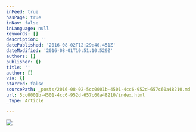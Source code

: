 ```yaml
---
inFeed: true
hasPage: true
inNav: false
inLanguage: null
keywords: []
description: ''
datePublished: '2016-08-02T12:29:40.451Z'
dateModified: '2016-08-01T10:51:10.529Z'
authors: []
publisher: {}
title: ''
author: []
via: {}
starred: false
sourcePath: _posts/2016-08-02-5cc0001b-4501-4cc6-952d-657c60a48210.md
url: 5cc0001b-4501-4cc6-952d-657c60a48210/index.html
_type: Article

---
```

![](https://the-grid-user-content.s3-us-west-2.amazonaws.com/2650eba8-d448-415c-a9b5-a82b8b9e4acc.jpg)